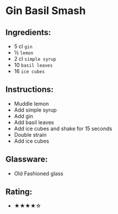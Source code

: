 # Gin Basil Smash

## Ingredients:
- 5 cl `gin`
- ½ `lemon`
- 2 cl `simple syrup`
- 10 `basil leaves`
- 16 `ice cubes`

## Instructions:
- Muddle lemon
- Add simple syrup
- Add gin
- Add basil leaves
- Add ice cubes and shake for 15 seconds
- Double strain
- Add ice cubes

## Glassware:
- Old Fashioned glass

## Rating:
- ★★★★☆